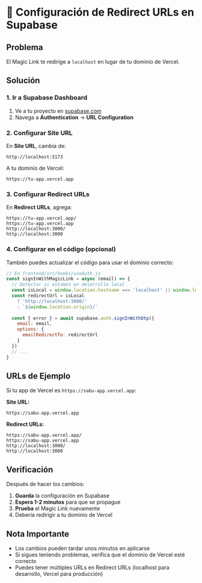 # 🔧 Configuración de Redirect URLs en Supabase

## Problema
El Magic Link te redirige a `localhost` en lugar de tu dominio de Vercel.

## Solución

### 1. Ir a Supabase Dashboard
1. Ve a tu proyecto en [supabase.com](https://supabase.com)
2. Navega a **Authentication** → **URL Configuration**

### 2. Configurar Site URL
En **Site URL**, cambia de:
```
http://localhost:5173
```
A tu dominio de Vercel:
```
https://tu-app.vercel.app
```

### 3. Configurar Redirect URLs
En **Redirect URLs**, agrega:
```
https://tu-app.vercel.app/
https://tu-app.vercel.app
http://localhost:3000/
http://localhost:3000
```

### 4. Configurar en el código (opcional)
También puedes actualizar el código para usar el dominio correcto:

```javascript
// En frontend/src/hooks/useAuth.js
const signInWithMagicLink = async (email) => {
  // Detectar si estamos en desarrollo local
  const isLocal = window.location.hostname === 'localhost' || window.location.hostname === '127.0.0.1'
  const redirectUrl = isLocal 
    ? 'http://localhost:3000/' 
    : `${window.location.origin}/`
  
  const { error } = await supabase.auth.signInWithOtp({
    email: email,
    options: {
      emailRedirectTo: redirectUrl
    }
  })
  // ...
}
```

## URLs de Ejemplo

Si tu app de Vercel es `https://sabu-app.vercel.app`:

**Site URL:**
```
https://sabu-app.vercel.app
```

**Redirect URLs:**
```
https://sabu-app.vercel.app/
https://sabu-app.vercel.app
http://localhost:3000/
http://localhost:3000
```

## Verificación

Después de hacer los cambios:
1. **Guarda** la configuración en Supabase
2. **Espera 1-2 minutos** para que se propague
3. **Prueba** el Magic Link nuevamente
4. Debería redirigir a tu dominio de Vercel

## Nota Importante

- Los cambios pueden tardar unos minutos en aplicarse
- Si sigues teniendo problemas, verifica que el dominio de Vercel esté correcto
- Puedes tener múltiples URLs en Redirect URLs (localhost para desarrollo, Vercel para producción)
